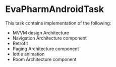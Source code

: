 # EvaPharmAndroidTask
 This task contains implementation of the following:
 - MVVM design Architecture
 - Navigation Architecture component
 - Retrofit
 - Paging Architecture component
 - lottie animation
 - Room Architecture component
